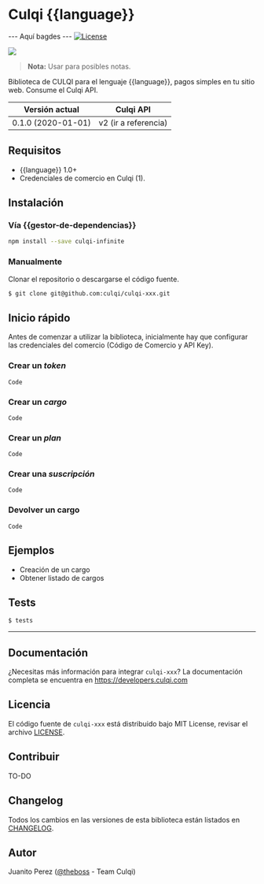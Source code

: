 # Culqi {{language}} 


--- Aquí bagdes --- [![License](https://poser.pugx.org/culqi/culqi-php/license)](https://packagist.org/packages/culqi/culqi-php)

![](https://raw.githubusercontent.com/zeit/art/5824d39f6b3f714c51d40e8cdc4cb2673142527a/release/repo-banner.png)

>  **Nota:** Usar para posibles notas.

Biblioteca de CULQI para el lenguaje {{language}}, pagos simples en tu sitio web. Consume el Culqi API.

| Versión actual|Culqi API|
|----|----|
| 0.1.0 (2020-01-01) |v2 (ir a referencia)|



## Requisitos 

- {{language}} 1.0+ 
- Credenciales de comercio en Culqi (1).

## Instalación 


### Vía {{gestor-de-dependencias}}


```bash
npm install --save culqi-infinite
```


### Manualmente

Clonar el repositorio o descargarse el código fuente.

```bash
$ git clone git@github.com:culqi/culqi-xxx.git
```

## Inicio rápido 

Antes de comenzar a utilizar la biblioteca, inicialmente hay que configurar las credenciales del comercio (Código de Comercio y API Key).


### Crear un *token* 


```
Code

```


### Crear un *cargo* 

```
Code

```

### Crear un *plan* 

```
Code

```


### Crear una *suscripción*   

```
Code

```


### Devolver un cargo 

```
Code

```


## Ejemplos 

- Creación de un cargo 
- Obtener listado de cargos 


## Tests 

```bash
$ tests
```

---

## Documentación 

¿Necesitas más información para integrar `culqi-xxx`? La documentación completa se encuentra en https://developers.culqi.com


## Licencia 

El código fuente de `culqi-xxx` está distribuido bajo MIT License, revisar el archivo [LICENSE](LICENSE).


## Contribuir

TO-DO


## Changelog

Todos los cambios en las versiones de esta biblioteca están listados en [CHANGELOG](CHANGELOG).   


## Autor

Juanito Perez ([@theboss](https://github.com/theboss) - Team Culqi) 
